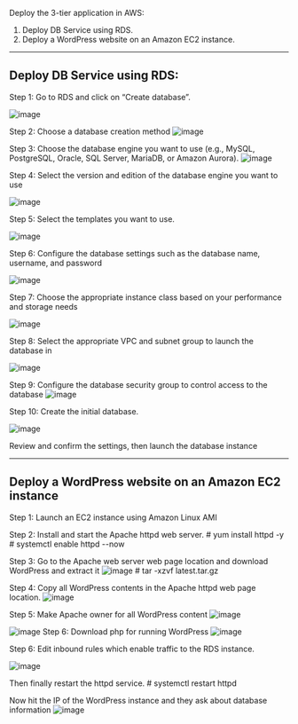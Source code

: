 Deploy the 3-tier application in AWS:
1) Deploy DB Service using RDS.
2) Deploy a WordPress website on an Amazon EC2 instance.

-----------------------------------------------------------
Deploy DB Service using RDS:
-----------------------------------------------------------
  Step 1: Go to RDS and click on “Create database”.

  ![image](https://github.com/user-attachments/assets/f63a4f9f-f79a-4e2e-a884-330b3467de43)

  Step 2: Choose a database creation method
    ![image](https://github.com/user-attachments/assets/65c2d4aa-ad10-47d2-997a-088b2380aebd)


  Step 3: Choose the database engine you want to use (e.g., MySQL, 
         PostgreSQL, Oracle, SQL Server, MariaDB, or Amazon Aurora).
    ![image](https://github.com/user-attachments/assets/16f0cd6e-6f33-411f-8cc5-b50f8d8eb3fd)


  Step 4: Select the version and edition of the database engine you want to use

  ![image](https://github.com/user-attachments/assets/294317a5-d158-4c33-b33f-bd5dedfafa5d)


  Step 5: Select the templates you want to use.

  ![image](https://github.com/user-attachments/assets/6968119f-cd8f-4856-8be3-a4d13d63279d)



  Step 6: Configure the database settings such as the database name, username, 
          and password

  ![image](https://github.com/user-attachments/assets/dc5538a0-a84f-4d37-9ab1-580b7b295120)


Step 7: Choose the appropriate instance class based on your performance and 
         storage needs

  ![image](https://github.com/user-attachments/assets/afeabdd0-5e6c-45a9-a417-acd2124d739a)



  Step 8: Select the appropriate VPC and subnet group to launch the database 
          in

  ![image](https://github.com/user-attachments/assets/7907594c-90ac-49a9-b5ed-eaa214a63857)



  Step 9: Configure the database security group to control access to the 
          database
  ![image](https://github.com/user-attachments/assets/674e7ee2-0578-4d1d-9fd5-49d6cea0ed04)




 Step 10: Create the initial database.

  ![image](https://github.com/user-attachments/assets/5622514e-aac0-4e0c-bbe9-b213efe634cb)

  Review and confirm the settings, then launch the database instance


----------------------------------------------------------
Deploy a WordPress website on an Amazon EC2 instance
-----------------------------------------------------------

  Step 1: Launch an EC2 instance using Amazon Linux AMI

  Step 2: Install and start the Apache httpd web server.
     # yum install httpd -y
     # systemctl enable httpd --now

     
  Step 3: Go to the Apache web server web page location and download 
  WordPress and extract it
![image](https://github.com/user-attachments/assets/87b09ec1-d247-4d12-ac7f-aa19225bd57d)
    # tar -xzvf latest.tar.gz
    
  Step 4: Copy all WordPress contents in the Apache httpd web page location.
    ![image](https://github.com/user-attachments/assets/3d1dcf02-706b-492b-825a-ae4784522178)

  Step 5: Make Apache owner for all WordPress content
    ![image](https://github.com/user-attachments/assets/377b7744-139f-4c2a-b505-2b9fcfc7be50)

  ![image](https://github.com/user-attachments/assets/5988d86b-d725-4c7a-b47a-ceabcb79c904)
  Step 6: Download php for running WordPress
    ![image](https://github.com/user-attachments/assets/b6aebb42-49a5-4d41-b0c4-0ced6a982eca)

  Step 6: Edit inbound rules which enable traffic to the RDS instance.

  ![image](https://github.com/user-attachments/assets/ba735947-cc23-4a13-b5f7-53dd3bbc0180)

  Then finally restart the httpd service.
      # systemctl restart httpd

  Now hit the IP of the WordPress instance and they ask about database 
    information
    ![image](https://github.com/user-attachments/assets/2d4ad623-e1ce-49bc-88cd-4d9f05a31b5b)
